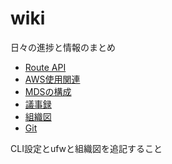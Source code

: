# wiki

日々の進捗と情報のまとめ

- [Route API](docs/routeAPI.md)
- [AWS使用関連](docs/AWS.md)
- [MDSの構成](docs/MDS.md)
- [議事録](docs/mtg.md)
- [組織図]()
- [Git](docs/git.md)


CLI設定とufwと組織図を追記すること